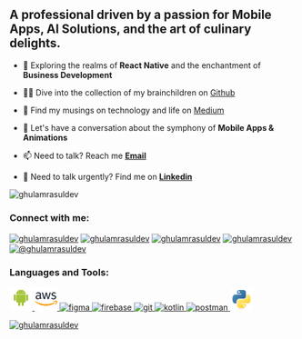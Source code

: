 ## A professional driven by a passion for Mobile Apps, AI Solutions, and the art of culinary delights.

- 🌱 Exploring the realms of **React Native** and the enchantment of **Business Development**
- 👨‍💻 Dive into the collection of my brainchildren on [Github](https://github.com/ghulamrasuldev?tab=repositories)
- 📝 Find my musings on technology and life on [Medium](https://medium.com/@ghulamrasuldev)
- 💬 Let's have a conversation about the symphony of **Mobile Apps & Animations**

- 📫 Need to talk? Reach me **[Email](ghulam.rasool.uni@gmail.com)**

- 💬 Need to talk urgently? Find me on **[Linkedin](www.linkedin.com/in/ghularasuldev)**
  

<p align="left"> <img src="https://komarev.com/ghpvc/?username=ghulamrasuldev&label=Profile%20views&color=0e75b6&style=flat" alt="ghulamrasuldev" /> </p>

<h3 align="left">Connect with me:</h3>
<p align="left">
<a href="https://twitter.com/ghulamrasuldev" target="blank"><img align="center" src="https://raw.githubusercontent.com/rahuldkjain/github-profile-readme-generator/master/src/images/icons/Social/twitter.svg" alt="ghulamrasuldev" height="30" width="40" /></a>
<a href="https://linkedin.com/in/ghulamrasuldev" target="blank"><img align="center" src="https://raw.githubusercontent.com/rahuldkjain/github-profile-readme-generator/master/src/images/icons/Social/linked-in-alt.svg" alt="ghulamrasuldev" height="30" width="40" /></a>
<a href="https://fb.com/ghulamrasuldev" target="blank"><img align="center" src="https://raw.githubusercontent.com/rahuldkjain/github-profile-readme-generator/master/src/images/icons/Social/facebook.svg" alt="ghulamrasuldev" height="30" width="40" /></a>
<a href="https://instagram.com/ghulamrasuldev" target="blank"><img align="center" src="https://raw.githubusercontent.com/rahuldkjain/github-profile-readme-generator/master/src/images/icons/Social/instagram.svg" alt="ghulamrasuldev" height="30" width="40" /></a>
<a href="https://medium.com/@ghulamrasuldev" target="blank"><img align="center" src="https://raw.githubusercontent.com/rahuldkjain/github-profile-readme-generator/master/src/images/icons/Social/medium.svg" alt="@ghulamrasuldev" height="30" width="40" /></a>
</p>

<h3 align="left">Languages and Tools:</h3>
<p align="left">
  <a href="https://developer.android.com" target="_blank" rel="noreferrer">
    <img src="https://raw.githubusercontent.com/devicons/devicon/master/icons/android/android-original-wordmark.svg" alt="android" width="40" height="40"/>
  </a>
  <a href="https://aws.amazon.com" target="_blank" rel="noreferrer">
    <img src="https://raw.githubusercontent.com/devicons/devicon/master/icons/amazonwebservices/amazonwebservices-original-wordmark.svg" alt="aws" width="40" height="40"/>
  </a>
  <a href="https://www.figma.com/" target="_blank" rel="noreferrer">
    <img src="https://www.vectorlogo.zone/logos/figma/figma-icon.svg" alt="figma" width="40" height="40"/>
  </a>
  <a href="https://firebase.google.com/" target="_blank" rel="noreferrer">
    <img src="https://www.vectorlogo.zone/logos/firebase/firebase-icon.svg" alt="firebase" width="40" height="40"/>
  </a>
  <a href="https://git-scm.com/" target="_blank" rel="noreferrer">
    <img src="https://www.vectorlogo.zone/logos/git-scm/git-scm-icon.svg" alt="git" width="40" height="40"/>
  </a>
  <a href="https://kotlinlang.org" target="_blank" rel="noreferrer">
    <img src="https://www.vectorlogo.zone/logos/kotlinlang/kotlinlang-icon.svg" alt="kotlin" width="40" height="40"/>
  </a>
  <a href="https://postman.com" target="_blank" rel="noreferrer">
    <img src="https://www.vectorlogo.zone/logos/getpostman/getpostman-icon.svg" alt="postman" width="40" height="40"/>
  </a>
  <a href="https://www.python.org" target="_blank" rel="noreferrer">
    <img src="https://raw.githubusercontent.com/devicons/devicon/master/icons/python/python-original.svg" alt="python" width="40" height="40"/>
  </a>
</p>

<p align="left"> <a href="https://github.com/ryo-ma/github-profile-trophy"><img src="https://github-profile-trophy.vercel.app/?username=ghulamrasuldev" alt="ghulamrasuldev" /></a> </p>

